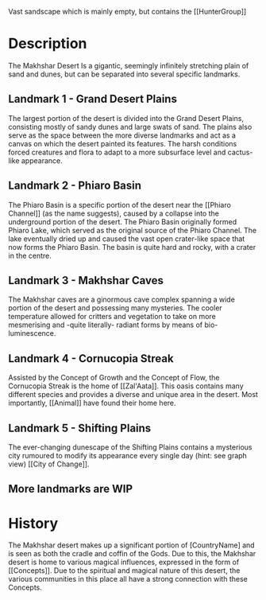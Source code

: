 Vast sandscape which is mainly empty, but contains the [[HunterGroup]]

# Description
The Makhshar Desert Is a gigantic, seemingly infinitely stretching plain of sand and dunes, but can be separated into several specific landmarks.
## Landmark 1 - Grand Desert Plains
The largest portion of the desert is divided into the Grand Desert Plains, consisting mostly of sandy dunes and large swats of sand. The plains also serve as the space between the more diverse landmarks and act as a canvas on which the desert painted its features. The harsh conditions forced creatures and flora to adapt to a more subsurface level and cactus-like appearance.
## Landmark 2 - Phiaro Basin
The Phiaro Basin is a specific portion of the desert near the [[Phiaro Channel]] (as the name suggests), caused by a collapse into the underground portion of the desert. The Phiaro Basin originally formed Phiaro Lake, which served as the original source of the Phiaro Channel. The lake eventually dried up and caused the vast open crater-like space that now forms the Phiaro Basin.
The basin is quite hard and rocky, with a crater in the centre.
## Landmark 3 - Makhshar Caves
The Makhshar caves are a ginormous cave complex spanning a wide portion of the desert and possessing many mysteries. The cooler temperature allowed for critters and vegetation to take on more mesmerising and -quite literally- radiant forms by means of bio-luminescence. 
## Landmark 4 - Cornucopia Streak
Assisted by the Concept of Growth and the Concept of Flow, the Cornucopia Streak is the home of [[Zal'Aata]]. This oasis contains many different species and provides a diverse and unique area in the desert. Most importantly, [[Animal]] have found their home here.
## Landmark 5 - Shifting Plains
The ever-changing dunescape of the Shifting Plains contains a mysterious city rumoured to modify its appearance every single day (hint: see graph view) [[City of Change]].

## More landmarks are WIP

# History
The Makhshar desert makes up a significant portion of [CountryName] and is seen as both the cradle and coffin of the Gods. Due to this, the Makhshar desert is home to various magical influences, expressed in the form of [[Concepts]]. Due to the spiritual and magical nature of this desert, the various communities in this place all have a strong connection with these Concepts.
